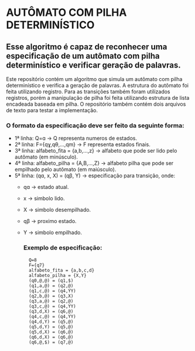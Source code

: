 # AUTÔMATO COM PILHA DETERMINÍSTICO

## Esse algoritmo é capaz de reconhecer uma especificação de um autômato com pilha determinístico e verificar geração de palavras.

Este repositório contém um algoritmo que simula um autômato com pilha determinístico e verifica a geração de palavras. A estrutura do autômato foi feita utilizando registro. Para as transições também foram utilizados registros, porém a manipulação de pilha foi feita utilizando estrutura de lista encadeada baseada em pilha. O repositório também contém dois arquivos de texto para testar a implementação.

### O formato da especificação deve ser feito da seguinte forma:

- 1ª linha: Q=ɑ -> Q representa numeros de estados.
- 2ª linha: F={qɣ,qθ,...,qm} -> F representa estados finais.
- 3ª linha: alfabeto_fita = {a,b,...,z} -> alfabeto que pode ser lido pelo autômato (em minúsculo).
- 4ª linha: alfabeto_pilha = {A,B,...,Z} -> alfabeto pilha que pode ser empilhado pelo autômato (em maiúsculo).
- 5ª linha: (qɑ, x, X) = (qβ, Y) -> especificação para transição, onde:
    - qɑ -> estado atual.
    - x -> simbolo lido.
    - X -> simbolo desempilhado.
    - qβ -> proximo estado.
    - Y -> simbolo empilhado.
 
      ### **Exemplo de especificação:**
            Q=8
            F={q7}
            alfabeto_fita = {a,b,c,d}
            alfabeto_pilha = {X,Y}
            (q0,@,@) = (q1,$)
            (q1,a,@) = (q2,@)
            (q1,c,@) = (q4,YY)
            (q2,b,@) = (q3,X)
            (q3,a,@) = (q2,@)
            (q3,c,@) = (q4,YY)
            (q3,d,X) = (q6,@)
            (q4,c,@) = (q4,YY)
            (q4,d,Y) = (q5,@)
            (q5,d,Y) = (q5,@)
            (q5,d,X) = (q6,@)
            (q6,d,X) = (q6,@)
            (q6,@,$) = (q7,@)
